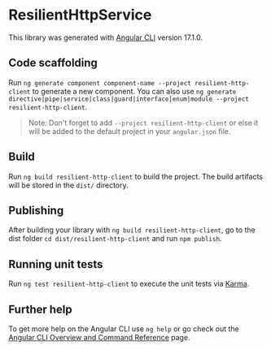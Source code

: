 # ResilientHttpService

This library was generated with [Angular CLI](https://github.com/angular/angular-cli) version 17.1.0.

## Code scaffolding

Run `ng generate component component-name --project resilient-http-client` to generate a new component. You can also use `ng generate directive|pipe|service|class|guard|interface|enum|module --project resilient-http-client`.
> Note: Don't forget to add `--project resilient-http-client` or else it will be added to the default project in your `angular.json` file. 

## Build

Run `ng build resilient-http-client` to build the project. The build artifacts will be stored in the `dist/` directory.

## Publishing

After building your library with `ng build resilient-http-client`, go to the dist folder `cd dist/resilient-http-client` and run `npm publish`.

## Running unit tests

Run `ng test resilient-http-client` to execute the unit tests via [Karma](https://karma-runner.github.io).

## Further help

To get more help on the Angular CLI use `ng help` or go check out the [Angular CLI Overview and Command Reference](https://angular.io/cli) page.
